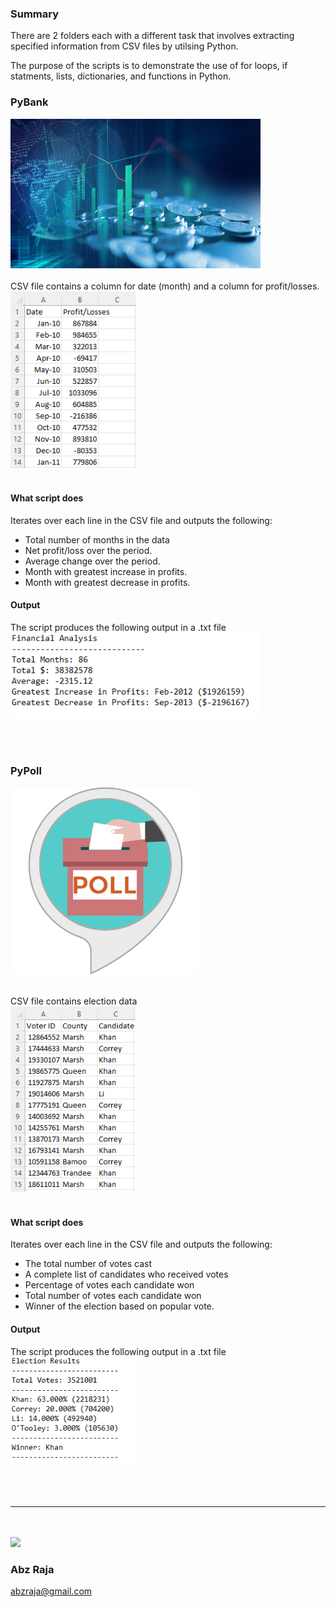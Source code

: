### Summary
There are 2 folders each with a different task that involves extracting specified information from CSV files by utilsing Python.

The purpose of the scripts is to demonstrate the use of for loops, if statments, lists, dictionaries, and functions in Python.

### PyBank
<img src="Images/financial.jpg" width="400px">
<br />
<br />
CSV file contains a column for date (month) and a column for profit/losses.
<br />
<img src="Images/pybank-csv.png" width="200px">

<br />
<br />

#### What script does
Iterates over each line in the CSV file and outputs the following:
* Total number of months in the data
* Net profit/loss over the period.
* Average change over the period.
* Month with greatest increase in profits.
* Month with greatest decrease in profits.

#### Output<br />
The script produces the following output in a .txt file<br />
<img src="Images/financial-output.png" width="400px">

<br /><br />

### PyPoll
<img src="Images/poll.png" width="300px">
<br /><br />

CSV file contains election data<br />
<img src="Images/election-csv.png" width="200px"> 
<br /><br />

#### What script does
Iterates over each line in the CSV file and outputs the following:
* The total number of votes cast
* A complete list of candidates who received votes
* Percentage of votes each candidate won
* Total number of votes each candidate won
* Winner of the election based on popular vote.

#### Output<br />
The script produces the following output in a .txt file<br />
<img src="Images/election-output.png" width="200px">


<br /><br />
<hr />
<br /><br />

<img width="150" src="https://drive.google.com/uc?export=view&id=1OH_TvDjISYpoKL_98Jx3CDFPM7Xp8J6H">

### Abz Raja
abzraja@gmail.com